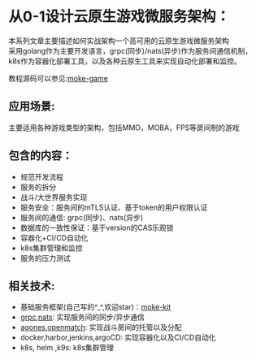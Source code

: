 # 从0-1设计云原生游戏微服务架构：

本系列文章主要描述如何实战架构一个高可用的云原生游戏微服务架构      
采用golang作为主要开发语言，grpc(同步)/nats(异步)作为服务间通信机制，   
k8s作为容器化部署工具，以及各种云原生工具来实现自动化部署和监控。

教程源码可以参见:[moke-game](https://github.com/orgs/moke-game/repositories)

## 应用场景:

主要适用各种游戏类型的架构，包括MMO，MOBA，FPS等房间制的游戏

## 包含的内容：

* 规范开发流程
* 服务的拆分
* 战斗/大世界服务实现
* 服务安全：服务间的mTLS认证、基于token的用户权限认证
* 服务间的通信: grpc(同步)、nats(异步)
* 数据库的一致性保证：基于version的CAS乐观锁
* 容器化+CI/CD自动化
* k8s集群管理和监控
* 服务的压力测试

## 相关技术:

* 基础服务框架(自己写的^_^,欢迎star)：[moke-kit](https://github.com/GStones/moke-kit)
* [grpc](https://grpc.io/),[nats](https://nats.io/): 实现服务间的同步/异步通信
* [agones](https://agones.dev/site/),[openmatch](https://open-match.dev/site/): 实现战斗房间的托管以及分配
* docker,harbor,jenkins,argoCD: 实现容器化以及CI/CD自动化
* k8s, helm ,k9s: k8s集群管理